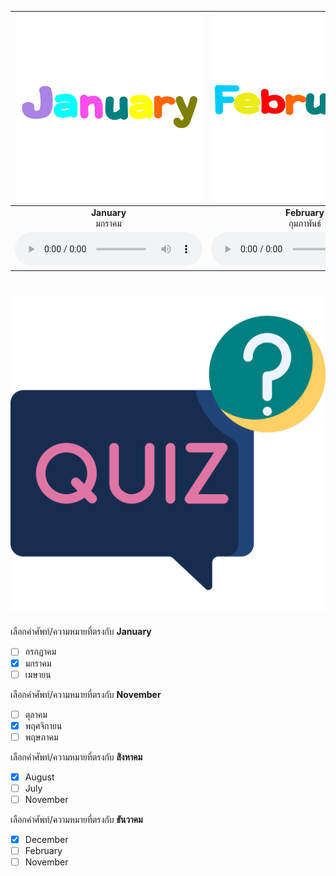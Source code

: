 <div class="carrousel">


|![](/media/img/months/January.svg)|![](/media/img/months/February.svg)|![](/media/img/months/March.svg)|![](/media/img/months/April.svg)|![](/media/img/months/May.svg)|![](/media/img/months/June.svg)|![](/media/img/months/July.svg)|![](/media/img/months/August.svg)|![](/media/img/months/September.svg)|![](/media/img/months/October.svg)|![](/media/img/months/November.svg)|![](/media/img/months/December.svg)|
| :----: | :----: | :----: | :----: | :----: | :----: | :----: | :----: | :----: | :----: | :----: | :----: |
|**January**<br>มกราคม|**February**<br>กุมภาพันธ์|**March**<br>มีนาคม|**April**<br>เมษายน|**May**<br>พฤษภาคม|**June**<br>มิถุนายน|**July**<br>กรกฏาคม|**August**<br>สิงหาคม|**September**<br>กันยายน|**October**<br>ตุลาคม|**November**<br>พฤศจิกายน|**December**<br>ธันวาคม|
|![](/media/audio/January.mp3)|![](/media/audio/February.mp3)|![](/media/audio/March.mp3)|![](/media/audio/April.mp3)|![](/media/audio/May.mp3)|![](/media/audio/June.mp3)|![](/media/audio/July.mp3)|![](/media/audio/August.mp3)|![](/media/audio/September.mp3)|![](/media/audio/October.mp3)|![](/media/audio/November.mp3)|![](/media/audio/December.mp3)|

</div>



# ![icon](/media/icons/quiz.svg) 


 เลือกคำศัพท์/ความหมายที่ตรงกับ **January**
 - [ ] กรกฏาคม
 - [x] มกราคม
 - [ ] เมษายน

 เลือกคำศัพท์/ความหมายที่ตรงกับ **November**
 - [ ] ตุลาคม
 - [x] พฤศจิกายน
 - [ ] พฤษภาคม

 เลือกคำศัพท์/ความหมายที่ตรงกับ **สิงหาคม**
 - [x] August
 - [ ] July
 - [ ] November

 เลือกคำศัพท์/ความหมายที่ตรงกับ **ธันวาคม**
 - [x] December
 - [ ] February
 - [ ] November
